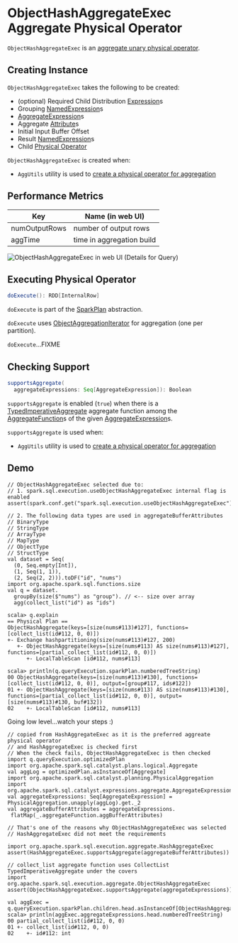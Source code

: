 # ObjectHashAggregateExec Aggregate Physical Operator

`ObjectHashAggregateExec` is an [aggregate unary physical operator](BaseAggregateExec.md).

## Creating Instance

`ObjectHashAggregateExec` takes the following to be created:

* <span id="requiredChildDistributionExpressions"> (optional) Required Child Distribution [Expression](../expressions/Expression.md)s
* <span id="groupingExpressions"> Grouping [NamedExpression](../expressions/NamedExpression.md)s
* <span id="aggregateExpressions"> [AggregateExpression](../expressions/AggregateExpression.md)s
* <span id="aggregateAttributes"> Aggregate [Attribute](../expressions/Attribute.md)s
* <span id="initialInputBufferOffset"> Initial Input Buffer Offset
* <span id="resultExpressions"> Result [NamedExpression](../expressions/NamedExpression.md)s
* <span id="child"> Child [Physical Operator](SparkPlan.md)

`ObjectHashAggregateExec` is created when:

* `AggUtils` utility is used to [create a physical operator for aggregation](../AggUtils.md#createAggregate)

## <span id="metrics"> Performance Metrics

Key             | Name (in web UI)
----------------|--------------------------
numOutputRows   | number of output rows
aggTime         | time in aggregation build

![ObjectHashAggregateExec in web UI (Details for Query)](../images/spark-sql-ObjectHashAggregateExec-webui-details-for-query.png)

## <span id="doExecute"> Executing Physical Operator

```scala
doExecute(): RDD[InternalRow]
```

`doExecute` is part of the [SparkPlan](SparkPlan.md#doExecute) abstraction.

`doExecute` uses [ObjectAggregationIterator](../ObjectAggregationIterator.md) for aggregation (one per partition).

`doExecute`...FIXME

## <span id="supportsAggregate"> Checking Support

```scala
supportsAggregate(
  aggregateExpressions: Seq[AggregateExpression]): Boolean
```

`supportsAggregate` is enabled (`true`) when there is a [TypedImperativeAggregate](../expressions/TypedImperativeAggregate.md) aggregate function among the [AggregateFunction](../expressions/AggregateFunction.md)s of the given [AggregateExpression](../expressions/AggregateExpression.md)s.

`supportsAggregate` is used when:

* `AggUtils` utility is used to [create a physical operator for aggregation](../AggUtils.md#createAggregate)

## Demo

```text
// ObjectHashAggregateExec selected due to:
// 1. spark.sql.execution.useObjectHashAggregateExec internal flag is enabled
assert(spark.conf.get("spark.sql.execution.useObjectHashAggregateExec"))

// 2. The following data types are used in aggregateBufferAttributes
// BinaryType
// StringType
// ArrayType
// MapType
// ObjectType
// StructType
val dataset = Seq(
  (0, Seq.empty[Int]),
  (1, Seq(1, 1)),
  (2, Seq(2, 2))).toDF("id", "nums")
import org.apache.spark.sql.functions.size
val q = dataset.
  groupBy(size($"nums") as "group"). // <-- size over array
  agg(collect_list("id") as "ids")
```

```text
scala> q.explain
== Physical Plan ==
ObjectHashAggregate(keys=[size(nums#113)#127], functions=[collect_list(id#112, 0, 0)])
+- Exchange hashpartitioning(size(nums#113)#127, 200)
   +- ObjectHashAggregate(keys=[size(nums#113) AS size(nums#113)#127], functions=[partial_collect_list(id#112, 0, 0)])
      +- LocalTableScan [id#112, nums#113]
```

```text
scala> println(q.queryExecution.sparkPlan.numberedTreeString)
00 ObjectHashAggregate(keys=[size(nums#113)#130], functions=[collect_list(id#112, 0, 0)], output=[group#117, ids#122])
01 +- ObjectHashAggregate(keys=[size(nums#113) AS size(nums#113)#130], functions=[partial_collect_list(id#112, 0, 0)], output=[size(nums#113)#130, buf#132])
02    +- LocalTableScan [id#112, nums#113]
```

Going low level...watch your steps :)

```text
// copied from HashAggregateExec as it is the preferred aggreate physical operator
// and HashAggregateExec is checked first
// When the check fails, ObjectHashAggregateExec is then checked
import q.queryExecution.optimizedPlan
import org.apache.spark.sql.catalyst.plans.logical.Aggregate
val aggLog = optimizedPlan.asInstanceOf[Aggregate]
import org.apache.spark.sql.catalyst.planning.PhysicalAggregation
import org.apache.spark.sql.catalyst.expressions.aggregate.AggregateExpression
val aggregateExpressions: Seq[AggregateExpression] = PhysicalAggregation.unapply(aggLog).get._2
val aggregateBufferAttributes = aggregateExpressions.
 flatMap(_.aggregateFunction.aggBufferAttributes)

// That's one of the reasons why ObjectHashAggregateExec was selected
// HashAggregateExec did not meet the requirements

import org.apache.spark.sql.execution.aggregate.HashAggregateExec
assert(HashAggregateExec.supportsAggregate(aggregateBufferAttributes))
```

```text
// collect_list aggregate function uses CollectList TypedImperativeAggregate under the covers
import org.apache.spark.sql.execution.aggregate.ObjectHashAggregateExec
assert(ObjectHashAggregateExec.supportsAggregate(aggregateExpressions))
```

```text
val aggExec = q.queryExecution.sparkPlan.children.head.asInstanceOf[ObjectHashAggregateExec]
scala> println(aggExec.aggregateExpressions.head.numberedTreeString)
00 partial_collect_list(id#112, 0, 0)
01 +- collect_list(id#112, 0, 0)
02    +- id#112: int
```
